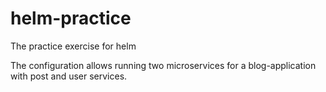 # helm-practice
The practice exercise for helm

The configuration allows running two microservices for a blog-application with post and user services.